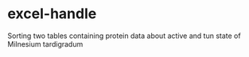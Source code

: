 # excel-handle
Sorting two tables containing protein data about active and tun state of Milnesium tardigradum
